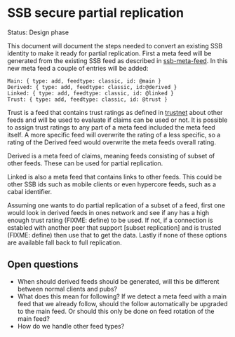 # SSB secure partial replication

Status: Design phase

This document will document the steps needed to convert an existing
SSB identity to make it ready for partial replication. First a meta
feed will be generated from the existing SSB feed as described in
[ssb-meta-feed]. In this new meta feed a couple of entries will be
added:

```
Main: { type: add, feedtype: classic, id: @main }
Derived: { type: add, feedtype: classic, id:@derived }
Linked: { type: add, feedtype: classic, id: @linked }
Trust: { type: add, feedtype: classic, id: @trust }
```

Trust is a feed that contains trust ratings as defined in [trustnet]
about other feeds and will be used to evaluate if claims can be used
or not. It is possible to assign trust ratings to any part of a meta
feed included the meta feed itself. A more specific feed will
overwrite the rating of a less specific, so a rating of the Derived
feed would overwrite the meta feeds overall rating.

Derived is a meta feed of claims, meaning feeds consisting of subset
of other feeds. These can be used for partial replication.

Linked is also a meta feed that contains links to other feeds. This
could be other SSB ids such as mobile clients or even hypercore feeds,
such as a cabal identifier.

Assuming one wants to do partial replication of a subset of a feed,
first one would look in derived feeds in ones network and see if any
has a high enough trust rating (FIXME: define) to be used. If not, if
a connection is establed with another peer that support [subset
replication] and is trusted (FIXME: define) then use that to get the
data. Lastly if none of these options are available fall back to full
replication.

## Open questions

- When should derived feeds should be generated, will this be
  different between normal clients and pubs?
- What does this mean for following? If we detect a meta feed with a
  main feed that we already follow, should the follow automatically be
  upgraded to the main feed. Or should this only be done on feed
  rotation of the main feed?
- How do we handle other feed types?

[ssb-meta-feed]: https://github.com/ssb-ngi-pointer/ssb-meta-feed
[trustnet]: https://github.com/cblgh/trustnet
[subset]: https://github.com/ssb-ngi-pointer/ssb-subset-replication
